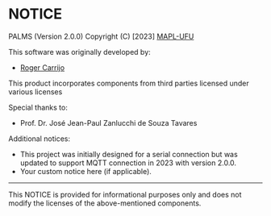 # NOTICE

PALMS (Version 2.0.0)
Copyright (C) [2023] [MAPL-UFU](https://github.com/MAPL-UFU)

This software was originally developed by:

- [Roger Carrijo](https://github.com/roger1618)

This product incorporates components from third parties licensed under various licenses

Special thanks to:

- Prof. Dr. José Jean-Paul Zanlucchi de Souza Tavares

Additional notices:

- This project was initially designed for a serial connection but was updated to support MQTT connection in 2023 with version 2.0.0.
- Your custom notice here (if applicable).

---

This NOTICE is provided for informational purposes only and does not modify the licenses of the above-mentioned components.
